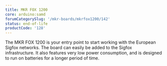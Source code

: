 ```yaml
---
title: MKR FOX 1200
core: arduino:samd
forumCategorySlug: '/mkr-boards/mkrfox1200/142'
status: end-of-life
productCode: '128'
---
```


The MKR FOX 1200 is your entry point to start working with the European Sigfox networks. The board can easily be added to the Sigfox infrastructure. It also features very low power consumption, and is designed to run on batteries for a longer period of time.